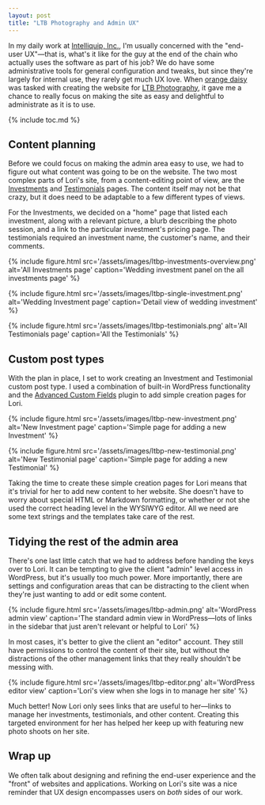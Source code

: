```yaml
---
layout: post
title: "LTB Photography and Admin UX"
---
```


In my daily work at [Intelliquip, Inc.](https://intelliquip.com), I'm usually
concerned with the "end-user UX"&mdash;that is, what's it like for the guy at
the end of the chain who actually uses the software as part of his job? We do
have some administrative tools for general configuration and tweaks, but since
they're largely for internal use, they rarely get much UX love. When [orange
daisy](https://www.orangedaisy.co) was tasked with creating the website for [LTB
Photography](http://www.ltbphotography.com), it gave me a chance to really focus
on making the site as easy and delightful to administrate as it is to use.

{% include toc.md %}

## Content planning

Before we could focus on making the admin area easy to use, we had to figure out
what content was going to be on the website. The two most complex parts of
Lori's site, from a content-editing point of view, are the
[Investments](http://www.ltbphotography.com/investments/) and
[Testimonials](http://www.ltbphotography.com/testimonials/) pages. The content
itself may not be that crazy, but it does need to be adaptable to a few
different types of views.

For the Investments, we decided on a "home" page that listed each investment,
along with a relevant picture, a blurb describing the photo session, and a link
to the particular investment's pricing page. The testimonials required an
investment name, the customer's name, and their comments.

{% include figure.html src='/assets/images/ltbp-investments-overview.png'
alt='All Investments page' caption='Wedding investment panel on the all
investments page' %}

{% include figure.html src='/assets/images/ltbp-single-investment.png'
alt='Wedding Investment page' caption='Detail view of wedding investment' %}

{% include figure.html src='/assets/images/ltbp-testimonials.png' alt='All
Testimonials page' caption='All the Testimonials' %}

## Custom post types

With the plan in place, I set to work creating an Investment and Testimonial
custom post type. I used a combination of built-in WordPress functionality and
the [Advanced Custom Fields](https://www.advancedcustomfields.com/) plugin to
add simple creation pages for Lori.

{% include figure.html src='/assets/images/ltbp-new-investment.png' alt='New
Investment page' caption='Simple page for adding a new Investment' %}

{% include figure.html src='/assets/images/ltbp-new-testimonial.png' alt='New
Testimonial page' caption='Simple page for adding a new Testimonial' %}

Taking the time to create these simple creation pages for Lori means that it's
trivial for her to add new content to her website. She doesn't have to worry
about special HTML or Markdown formatting, or whether or not she used the
correct heading level in the WYSIWYG editor. All we need are some text strings
and the templates take care of the rest.

## Tidying the rest of the admin area

There's one last little catch that we had to address before handing the keys
over to Lori. It can be tempting to give the client "admin" level access in
WordPress, but it's usually too much power. More importantly, there are settings
and configuration areas that can be distracting to the client when they're just
wanting to add or edit some content.

{% include figure.html src='/assets/images/ltbp-admin.png' alt='WordPress admin
view' caption='The standard admin view in WordPress&mdash;lots of links in the
sidebar that just aren\'t relevant or helpful to Lori' %}

In most cases, it's better to give the client an "editor" account. They still
have permissions to control the content of their site, but without the
distractions of the other management links that they really shouldn't be messing
with.

{% include figure.html src='/assets/images/ltbp-editor.png' alt='WordPress
editor view' caption='Lori\'s view when she logs in to manage her site' %}

Much better! Now Lori only sees links that are useful to her&mdash;links to
manage her investments, testimonials, and other content. Creating this targeted
environment for her has helped her keep up with featuring new photo shoots on
her site.

## Wrap up

We often talk about designing and refining the end-user experience and the
"front" of websites and applications. Working on Lori's site was a nice reminder
that UX design encompasses users on *both* sides of our work.
